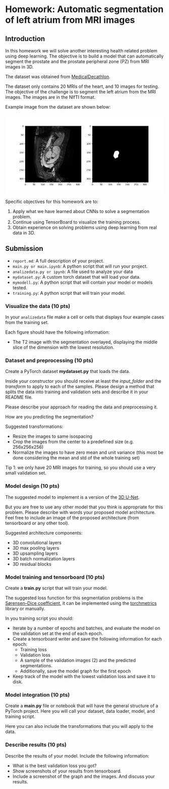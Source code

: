 #  Homework: Automatic segmentation of left atrium from MRI images

## Introduction
In this homework we will solve another interesting health related problem using deep learning. 
The objective is to build a model that can automatically segment the prostate and 
the prostate peripheral zone (PZ) from MRI images in 3D.

The dataset was obtained from [MedicalDecathlon](https://medicaldecathlon.com/).

The dataset only contains 20 MRIs of the heart, and 10 images for testing. The objective of the challenge is to segment the left atrium from the MRI images.
The images are in the NIfTI format.

Example image from the dataset are shown below:

![Example images](imgs/heart.png)

Specific objectives for this homework are to:
1. Apply what we have learned about CNNs to solve a segmentation problem.
2. Continue using TensorBoard to visualize the training process.
3. Obtain experience on solving problems using deep learning from real data in 3D.

## Submission
- `report.md`: A full description of your project. 
- `main.py or main.ipynb`: A python script that will run your project.
- `analizedata.py or ipynb`: A file used to analyze your data
- `mydataset.py`: A custom torch dataset that will load your data.
- `mymodell.py`: A python script that will contain your model or models tested. 
- `training.py`: A python script that will train your model.

### Visualize the data (10 pts)
In your `analizedata` file make a cell or cells that displays four example cases from the training set. 

Each figure should have the following information:
- The T2 image with the segmentation overlayed, displaying the middle slice of the dimension with the 
lowest resolution.  

### Dataset and preprocessing (10 pts)
Create a PyTorch dataset **mydataset.py** that loads the data.

Inside your constructor you should receive at least the *input_folder* and the *transform* to apply to each of the samples.
Please design a method that splits the data into training and validation sets and describe it in your README file.

Please describe your approach for reading the data and preprocessing it. 

How are you predicting the segmentation?

Suggested transformations:
- Resize the images to same isospacing
- Crop the images from the center to a predefined size (e.g. 256x256x256)
- Normalize the images to have zero mean and unit variance (this most be done considering the mean and std of the whole training set)
 
Tip 1: we only have 20 MRI images for training, so you should use a very small validation set.

### Model design (10 pts)
The suggested model to implement is a version of the [3D U-Net](https://arxiv.org/pdf/1606.06650.pdf%E4%BB%A3%E7%A0%81%E5%9C%B0%E5%9D%80%EF%BC%9Ahttps://github.com/wolny/pytorch-3dunet).

But you are free to use any other model that you think is appropriate for this problem.
Please describe with words your proposed model architecture. 
Feel free to include an image of the proposed architecture (from tensorboard or any other tool).

Suggested architecture components:
- 3D convolutional layers
- 3D max pooling layers
- 3D upsampling layers
- 3D batch normalization layers
- 3D residual blocks

### Model training and tensorboard (10 pts)
Create a **train.py** script that will train your model.

The suggested loss function for this segmentation problems is the [Sørensen–Dice coefficient](https://en.wikipedia.org/wiki/S%C3%B8rensen%E2%80%93Dice_coefficient),
it can be implemented using the [torchmetrics](https://torchmetrics.readthedocs.io/en/stable/) library or manually. 

In you training script you should:
- Iterate by a number of epochs and batches, and evaluate the model on the validation set at the end of each epoch.
- Create a tensorboard writer and save the following information for each epoch:
    - Training loss
    - Validation loss
    - A sample of the validation images (2) and the predicted segmentations. 
    - Additionally, save the model graph for the first epoch
- Keep track of the model with the lowest validation loss and save it to disk.

### Model integration (10 pts)
Create a **main.py** file or notebook that will have the general structure of a PyTorch project.
Here you will call your dataset, data loader, model, and training script.

Here you can also include the transformations that you will apply to the data.

### Describe results (10 pts)
Describe the results of your model. Include the following information:
- What is the best validation loss you got?
- Show screenshots of your results from tensorboard. 
- Include a screenshot of the graph and the images. And discuss your results.